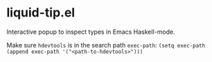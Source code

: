 liquid-tip.el
=============

Interactive popup to inspect types in Emacs Haskell-mode.

Make sure `hdevtools` is in the search path `exec-path`:
`(setq exec-path (append exec-path '("<path-to-hdevtools>")))`